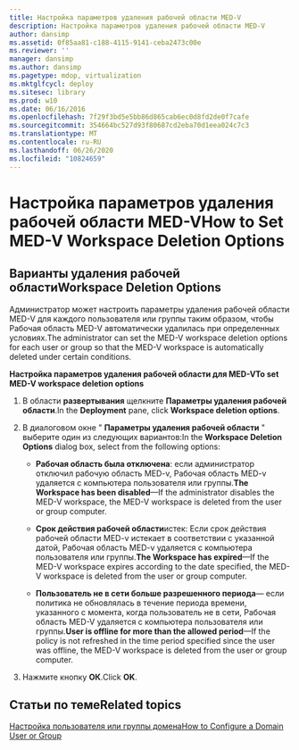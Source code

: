 ```yaml
---
title: Настройка параметров удаления рабочей области MED-V
description: Настройка параметров удаления рабочей области MED-V
author: dansimp
ms.assetid: 0f85aa81-c188-4115-9141-ceba2473c00e
ms.reviewer: ''
manager: dansimp
ms.author: dansimp
ms.pagetype: mdop, virtualization
ms.mktglfcycl: deploy
ms.sitesec: library
ms.prod: w10
ms.date: 06/16/2016
ms.openlocfilehash: 7f29f3bd5e5bb86d865cab6ec0d8fd2de0f7cafe
ms.sourcegitcommit: 354664bc527d93f80687cd2eba70d1eea024c7c3
ms.translationtype: MT
ms.contentlocale: ru-RU
ms.lasthandoff: 06/26/2020
ms.locfileid: "10824659"
---
```

# <span data-ttu-id="2d1c6-103">Настройка параметров удаления рабочей области MED-V</span><span class="sxs-lookup"><span data-stu-id="2d1c6-103">How to Set MED-V Workspace Deletion Options</span></span>


## <span data-ttu-id="2d1c6-104">Варианты удаления рабочей области</span><span class="sxs-lookup"><span data-stu-id="2d1c6-104">Workspace Deletion Options</span></span>


<span data-ttu-id="2d1c6-105">Администратор может настроить параметры удаления рабочей области MED-V для каждого пользователя или группы таким образом, чтобы Рабочая область MED-V автоматически удалилась при определенных условиях.</span><span class="sxs-lookup"><span data-stu-id="2d1c6-105">The administrator can set the MED-V workspace deletion options for each user or group so that the MED-V workspace is automatically deleted under certain conditions.</span></span>

**<span data-ttu-id="2d1c6-106">Настройка параметров удаления рабочей области для MED-V</span><span class="sxs-lookup"><span data-stu-id="2d1c6-106">To set MED-V workspace deletion options</span></span>**

1.  <span data-ttu-id="2d1c6-107">В области **развертывания** щелкните **Параметры удаления рабочей области**.</span><span class="sxs-lookup"><span data-stu-id="2d1c6-107">In the **Deployment** pane, click **Workspace deletion options**.</span></span>

2.  <span data-ttu-id="2d1c6-108">В диалоговом окне " **Параметры удаления рабочей области** " выберите один из следующих вариантов:</span><span class="sxs-lookup"><span data-stu-id="2d1c6-108">In the **Workspace Deletion Options** dialog box, select from the following options:</span></span>

    -   <span data-ttu-id="2d1c6-109">**Рабочая область была отключена**: если администратор отключил рабочую область MED-v, Рабочая область MED-v удаляется с компьютера пользователя или группы.</span><span class="sxs-lookup"><span data-stu-id="2d1c6-109">**The Workspace has been disabled**—If the administrator disables the MED-V workspace, the MED-V workspace is deleted from the user or group computer.</span></span>

    -   <span data-ttu-id="2d1c6-110">**Срок действия рабочей области**истек: Если срок действия рабочей области MED-v истекает в соответствии с указанной датой, Рабочая область MED-v удаляется с компьютера пользователя или группы.</span><span class="sxs-lookup"><span data-stu-id="2d1c6-110">**The Workspace has expired**—If the MED-V workspace expires according to the date specified, the MED-V workspace is deleted from the user or group computer.</span></span>

    -   <span data-ttu-id="2d1c6-111">**Пользователь не в сети больше разрешенного периода**— если политика не обновлялась в течение периода времени, указанного с момента, когда пользователь не в сети, Рабочая область MED-V удаляется с компьютера пользователя или группы.</span><span class="sxs-lookup"><span data-stu-id="2d1c6-111">**User is offline for more than the allowed period**—If the policy is not refreshed in the time period specified since the user was offline, the MED-V workspace is deleted from the user or group computer.</span></span>

3.  <span data-ttu-id="2d1c6-112">Нажмите кнопку **ОК**.</span><span class="sxs-lookup"><span data-stu-id="2d1c6-112">Click **OK**.</span></span>

## <span data-ttu-id="2d1c6-113">Статьи по теме</span><span class="sxs-lookup"><span data-stu-id="2d1c6-113">Related topics</span></span>


[<span data-ttu-id="2d1c6-114">Настройка пользователя или группы домена</span><span class="sxs-lookup"><span data-stu-id="2d1c6-114">How to Configure a Domain User or Group</span></span>](how-to-configure-a-domain-user-or-groupmedvv2.md)

 

 





